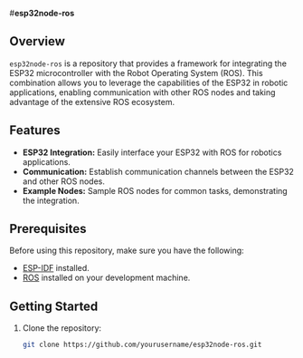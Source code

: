 #**esp32node-ros**

## **Overview**

`esp32node-ros` is a repository that provides a framework for integrating the ESP32 microcontroller with the Robot Operating System (ROS). This combination allows you to leverage the capabilities of the ESP32 in robotic applications, enabling communication with other ROS nodes and taking advantage of the extensive ROS ecosystem.

## **Features**

- **ESP32 Integration:** Easily interface your ESP32 with ROS for robotics applications.
- **Communication:** Establish communication channels between the ESP32 and other ROS nodes.
- **Example Nodes:** Sample ROS nodes for common tasks, demonstrating the integration.

## **Prerequisites**

Before using this repository, make sure you have the following:

- [ESP-IDF](https://docs.espressif.com/projects/esp-idf/en/latest/esp32/get-started/index.html) installed.
- [ROS](http://wiki.ros.org/Installation) installed on your development machine.

## **Getting Started**

1. Clone the repository:

   ```bash
   git clone https://github.com/yourusername/esp32node-ros.git
   ```
   
